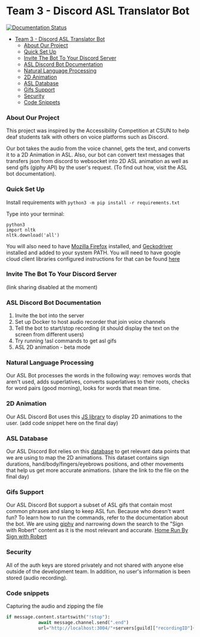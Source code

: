 # Team 3 - Discord ASL Translator Bot
[![Documentation Status](https://readthedocs.org/projects/team-3/badge/?version=latest)](https://team-3.readthedocs.io/en/latest/?badge=latest)

- [Team 3 - Discord ASL Translator Bot](#team-3---discord-asl-translator-bot)
	+ [About Our Project](#about-our-project)
    + [Quick Set Up](#quick-set-up)
    + [Invite The Bot To Your Discord Server](#invite-the-bot-to-your-discord-server)
    + [ASL Discord Bot Documentation](#asl-discord-bot-documentation)
    + [Natural Language Processing](#natural-language-processing)
    + [2D Animation](#2d-animation)
    + [ASL Database](#asl-database)
    + [Gifs Support](#gifs-support)
    + [Security](#security)
    + [Code Snippets](#code-snippets)
   
### About Our Project 
This project was inspired by the Accessibility Competition at CSUN to help deaf students talk with others on voice platforms such as Discord. 

Our bot takes the audio from the voice channel, gets the text, and converts it to a 2D Animation in ASL. 
Also, our bot can convert text messages that transfers json from discord to websocket into 2D ASL animation as well as send gifs (giphy API) by the user's request. (To find out how, visit the ASL bot documentation).

### Quick Set Up
Install requirements with ```python3 -m pip install -r requirements.txt```

Type into your terminal:
```
python3
import nltk
nltk.download('all')
```

You will also need to have [Mozilla Firefox](https://www.mozilla.org/en-US/firefox/new/) installed, and [Geckodriver](https://github.com/mozilla/geckodriver/releases) installed and added to your system PATH.
You will need to have google cloud client libraries configured instructions for that can be found [here](https://cloud.google.com/speech-to-text/docs/quickstart-client-libraries?hl=en_US) 
### Invite The Bot To Your Discord Server
(link sharing disabled at the moment)

### ASL Discord Bot Documentation
1. Invite the bot into the server
2. Set up Docker to host audio recorder that join voice channels
3. Tell the bot to start/stop recording
(it should display the text on the screen from different users) 
4. Try running !asl commands to get asl gifs
5. ASL 2D animation - beta mode

### Natural Language Processing
Our ASL Bot processes the words in the following way: removes words that aren't used, adds superlatives, converts superlatives to their roots, checks for word pairs (good morning), looks for words that mean time. 

### 2D Animation
Our ASL Discord Bot uses this [JS library](https://github.com/aslfont/sign-puppet) to display 2D animations to the user. 
(add code snippet here on the final day)

### ASL Database 
Our ASL Discord Bot relies on this [database](https://asl-lex.org/) to get relevant data points that we are using to map the 2D animations. This dataset contains sign durations, hand/body/fingers/eyebrows positions, and other movements that help us get more accurate animations.
(share the link to the file on the final day)

### Gifs Support
Our  ASL Discord Bot support a subset of ASL gifs that contain most common phrases and slang to keep ASL fun. Because who doesn't want fun? To learn how to run the commands, refer to the documentation about the bot. 
We are using [giphy](https://giphy.com/signwithrobert/) and narrowing down the search to the "Sign with Robert" content as it is the most relevant and accurate. 
[Home Run By Sign with Robert](http://gph.is/2j6qHob)
### Security
All of the auth keys are stored privately and not shared with anyone else outside of the development team. In addition, no user's information is been stored (audio recording).
### Code snippets
Capturing the audio and zipping the file 
```Python
if message.content.startswith("!stop"):
			await message.channel.send(".end")
			url="http://localhost:3004/"+servers[guild]["recordingID"]+"?format=flac&container=aupzip"
   ```
